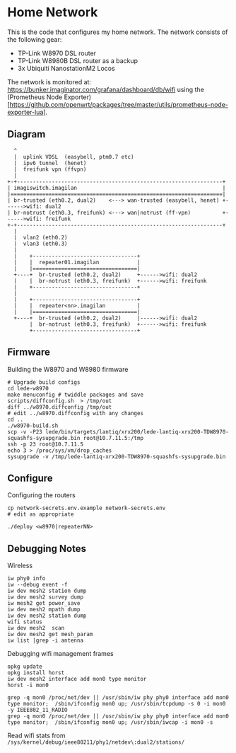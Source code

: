 # Home Network

This is the code that configures my home network. The network consists of the following gear:
- TP-Link W8970 DSL router
- TP-Link W8980B DSL router as a backup
- 3x Ubiquiti NanostationM2 Locos

The network is monitored at: https://bunker.imaginator.com/grafana/dashboard/db/wifi using the (Prometheus Node Exporter)[https://github.com/openwrt/packages/tree/master/utils/prometheus-node-exporter-lua].

## Diagram
```
  ^                
  |  uplink VDSL  (easybell, ptm0.7 etc)
  |  ipv6 tunnel  (henet)
  |  freifunk vpn (ffvpn)
  |
+-+-----------------------------------------------------------------+
| imagiswitch.imagilan                                              |
|===================================================================|
| br-trusted (eth0.2, dual2)    <---> wan-trusted (easybell, henet) +------>wifi: dual2
| br-notrust (eth0.3, freifunk) <---> wan|notrust (ff-vpn)          +------>wifi: freifunk
+-+-----------------------------------------------------------------+
  |
  |  vlan2 (eth0.2)
  |  vlan3 (eth0.3)
  |
  |    +---------------------------------+
  |    |  repeater01.imagilan            |
  |    |=================================|
  +----+  br-trusted (eth0.2, dual2)     +------>wifi: dual2
  |    |  br-notrust (eth0.3, freifunk)  +------>wifi: freifunk
  |    +---------------------------------+
  |
  |    +---------------------------------+
  |    |  repeater<nn>.imagilan          |
  |    |=================================|
  +----+  br-trusted (eth0.2, dual2)     |------>wifi: dual2
       |  br-notrust (eth0.3, freifunk)  +------>wifi: freifunk
       +---------------------------------+
```


## Firmware

Building the W8970 and W8980 firmware

```
# Upgrade build configs
cd lede-w8970
make menuconfig # twiddle packages and save
scripts/diffconfig.sh  > /tmp/out
diff ../w8970.diffconfig /tmp/out
# edit ../w8970.diffconfig with any changes
cd .. 
./w8970-build.sh
scp -v -P23 lede/bin/targets/lantiq/xrx200/lede-lantiq-xrx200-TDW8970-squashfs-sysupgrade.bin root@10.7.11.5:/tmp
ssh -p 23 root@10.7.11.5
echo 3 > /proc/sys/vm/drop_caches
sysupgrade -v /tmp/lede-lantiq-xrx200-TDW8970-squashfs-sysupgrade.bin
```

## Configure
Configuring the routers

```
cp network-secrets.env.example network-secrets.env
# edit as appropriate

./deploy <w8970|repeaterNN>
```

## Debugging Notes
Wireless

```
iw phy0 info
iw --debug event -f
iw dev mesh2 station dump
iw dev mesh2 survey dump
iw mesh2 get power_save
iw dev mesh2 mpath dump
iw dev mesh2 station dump
wifi status
iw dev mesh2  scan
iw dev mesh2 get mesh_param
iw list |grep -i antenna
```

Debugging wifi management frames

```
opkg update
opkg install horst
iw dev mesh2 interface add mon0 type monitor
horst -i mon0

grep -q mon0 /proc/net/dev || /usr/sbin/iw phy phy0 interface add mon0 type monitor;  /sbin/ifconfig mon0 up; /usr/sbin/tcpdump -s 0 -i mon0 -y IEEE802_11_RADIO
grep -q mon0 /proc/net/dev || /usr/sbin/iw phy phy0 interface add mon0 type monitor;  /sbin/ifconfig mon0 up; /usr/sbin/iwcap -i mon0 -s
```

Read wifi stats from ` /sys/kernel/debug/ieee80211/phy1/netdev\:dual2/stations/`
